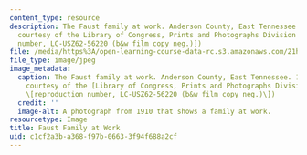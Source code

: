 ```yaml
---
content_type: resource
description: The Faust family at work. Anderson County, East Tennessee. 1910. (Image
  courtesy of the Library of Congress, Prints and Photographs Division [reproduction
  number, LC-USZ62-56220 (b&w film copy neg.)])
file: /media/https%3A/open-learning-course-data-rc.s3.amazonaws.com/21h-927j-the-economic-history-of-work-and-family-spring-2005/c1cf2a3ba368f97b06633f94f688a2cf_21h-927js05.jpg
file_type: image/jpeg
image_metadata:
  caption: The Faust family at work. Anderson County, East Tennessee. 1910. (Image
    courtesy of the [Library of Congress, Prints and Photographs Division](http://www.loc.gov/rr/print/)
    \[reproduction number, LC-USZ62-56220 (b&w film copy neg.)\])
  credit: ''
  image-alt: A photograph from 1910 that shows a family at work.
resourcetype: Image
title: Faust Family at Work
uid: c1cf2a3b-a368-f97b-0663-3f94f688a2cf
---
```

